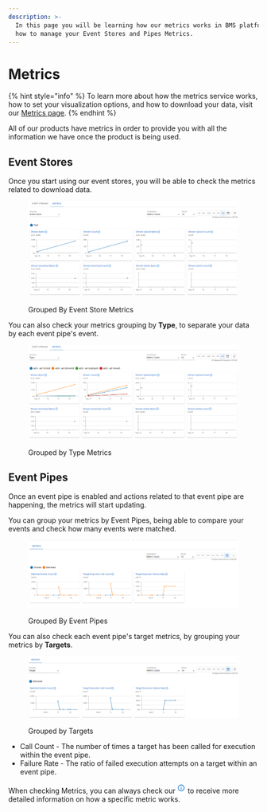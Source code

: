 ```yaml
---
description: >-
  In this page you will be learning how our metrics works in BMS platform and
  how to manage your Event Stores and Pipes Metrics.
---
```


# Metrics

{% hint style="info" %}
To learn more about how the metrics service works, how to set your visualization options, and how to download your data, visit our [Metrics page](../metrics.md).&#x20;
{% endhint %}

All of our products have metrics in order to provide you with all the information we have once the product is being used.

## Event Stores

Once you start using our event stores, you will be able to check the metrics related to download data.

<figure><img src="../../.gitbook/assets/image (43).png" alt=""><figcaption><p>Grouped By Event Store Metrics</p></figcaption></figure>

You can also check your metrics grouping by **Type**, to separate your data by each event pipe's event.

<figure><img src="../../.gitbook/assets/image (48).png" alt=""><figcaption><p>Grouped by Type Metrics</p></figcaption></figure>

## Event Pipes

Once an event pipe is enabled and actions related to that event pipe are happening, the metrics will start updating.

You can group your metrics by Event Pipes, being able to compare your events and check how many events were matched.

<figure><img src="../../.gitbook/assets/image (26) (2).png" alt=""><figcaption><p>Grouped By Event Pipes</p></figcaption></figure>

You can also check each event pipe's target metrics, by grouping your metrics by **Targets**.

<figure><img src="../../.gitbook/assets/image (27) (2).png" alt=""><figcaption><p>Grouped by Targets</p></figcaption></figure>

* Call Count - The number of times a target has been called for execution within the event pipe.
* Failure Rate - The ratio of failed execution attempts on a target within an event pipe.

When checking Metrics, you can always check our <img src="../../.gitbook/assets/image (28) (2).png" alt="Information" data-size="line"> to receive more detailed information on how a specific metric works.
